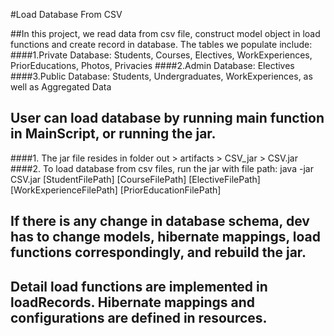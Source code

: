 #Load Database From CSV

##In this project, we read data from csv file, construct model object in load functions and create record in database. The tables we populate include: 
####1.Private Database: Students, Courses, Electives, WorkExperiences, PriorEducations, Photos, Privacies
####2.Admin Database: Electives
####3.Public Database: Students, Undergraduates, WorkExperiences, as well as Aggregated Data

## User can load database by running main function in MainScript, or running the jar. 
####1. The jar file resides in folder out > artifacts > CSV_jar > CSV.jar
####2. To load database from csv files, run the jar with file path: java -jar CSV.jar [StudentFilePath] [CourseFilePath] [ElectiveFilePath] [WorkExperienceFilePath] [PriorEducationFilePath]

## If there is any change in database schema, dev has to change models, hibernate mappings, load functions correspondingly, and rebuild the jar.

## Detail load functions are implemented in loadRecords. Hibernate mappings and configurations are defined in resources.

